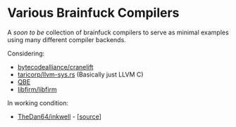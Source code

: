 # Various Brainfuck Compilers

A *soon to be* collection of brainfuck compilers to serve as minimal examples using many different compiler backends.

Considering:
- [bytecodealliance/cranelift](https://github.com/bytecodealliance/wasmtime/tree/main/cranelift)
- [taricorp/llvm-sys.rs](https://gitlab.com/taricorp/llvm-sys.rs) (Basically just LLVM C)
- [QBE](https://c9x.me/compile/)
- [libfirm/libfirm](https://github.com/libfirm/libfirm)


In working condition:
- [TheDan64/inkwell](https://github.com/TheDan64/inkwell) - [[source](./llvm_inkwell)]
